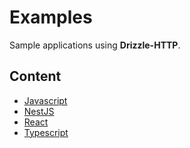 # Examples

Sample applications using **Drizzle-HTTP**.

## Content

- [Javascript](javascript)
- [NestJS](nestjs)
- [React](react)
- [Typescript](typescript)
